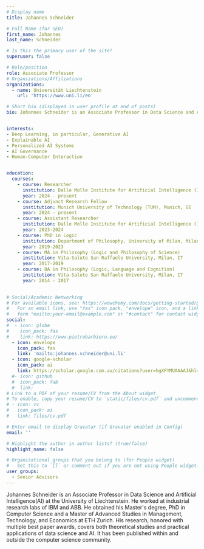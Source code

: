 ```yaml
---
# Display name
title: Johannes Schneider

# Full Name (for SEO)
first_name: Johannes
last_name: Schneider

# Is this the primary user of the site?
superuser: false

# Role/position
role: Associate Professor
# Organizations/Affiliations
organizations:
  - name: Universität Liechtenstein
    url: 'https://www.uni.li/en'

# Short bio (displayed in user profile at end of posts)
bio: Johannes Schneider is an Associate Professor in Data Science and Artificial Intelligence (AI) at the University of Liechtenstein. He worked at industrial research labs of IBM and ABB. He obtained his Master's degree, PhD in Computer Science and a Master of Advanced Studies in Management, Technology, and Economics at ETH Zurich. His research, honored with multiple best paper awards, covers both theoretical studies and practical applications of data science and AI. It has been published within and outside the computer science community.


interests:
- Deep Learning, in particular, Generative AI
- Explainable AI
- Personalized AI Systems
- AI Governance
- Human-Computer Interaction


education:
  courses:
    - course: Researcher
      institution: Dalle Molle Institute for Artificial Intelligence (IDSIA USI-SUPSI), Lugano, CH
      year: 2024 - present
    - course: Adjunct Research Fellow 
      institution: Munich University of Technology (TUM), Munich, GE
      year: 2024 - present
    - course: Assistant Researcher 
      institution: Dalle Molle Institute for Artificial Intelligence (IDSIA USI-SUPSI), Lugano, CH
      year: 2023-2024
    - course: PhD in Logic 
      institution: Department of Philosophy, University of Milan, Milan, IT
      year: 2019-2023
    - course: MA in Philosophy (Logic and Philosophy of Science) 
      institution: Vita-Salute San Raffaele University, Milan, IT
      year: 2017-2019
    - course: BA in Philosophy (Logic, Language and Cognition) 
      institution: Vita-Salute San Raffaele University, Milan, IT
      year: 2014 - 2017

  
# Social/Academic Networking
# For available icons, see: https://wowchemy.com/docs/getting-started/page-builder/#icons
#   For an email link, use "fas" icon pack, "envelope" icon, and a link in the
#   form "mailto:your-email@example.com" or "#contact" for contact widget.
social:
#  - icon: globe
#    icon_pack: fas
#    link: https://www.pietrobarbiero.eu/
  - icon: envelope
    icon_pack: fas
    link: 'mailto:johannes.schneider@uni.li'
  - icon: google-scholar
    icon_pack: ai
    link: https://scholar.google.com.au/citations?user=hgXFYMUAAAAJ&hl=en
  #- icon: github
  #  icon_pack: fab
  #  link: 
# Link to a PDF of your resume/CV from the About widget.
# To enable, copy your resume/CV to `static/files/cv.pdf` and uncomment the lines below.
# - icon: cv
#   icon_pack: ai
#   link: files/cv.pdf

# Enter email to display Gravatar (if Gravatar enabled in Config)
email: ''

# Highlight the author in author lists? (true/false)
highlight_name: false

# Organizational groups that you belong to (for People widget)
#   Set this to `[]` or comment out if you are not using People widget.
user_groups:
  - Senior Advisors
---
```


Johannes Schneider is an Associate Professor in Data Science and Artificial Intelligence(AI) at the University of Liechtenstein. He worked at industrial research labs of IBM and ABB. He obtained his Master's degree, PhD in Computer Science and a Master of Advanced Studies in Management, Technology, and Economics at ETH Zurich. His research, honored with multiple best paper awards, covers both theoretical studies and practical applications of data science and AI. It has been published within and outside the computer science community.


